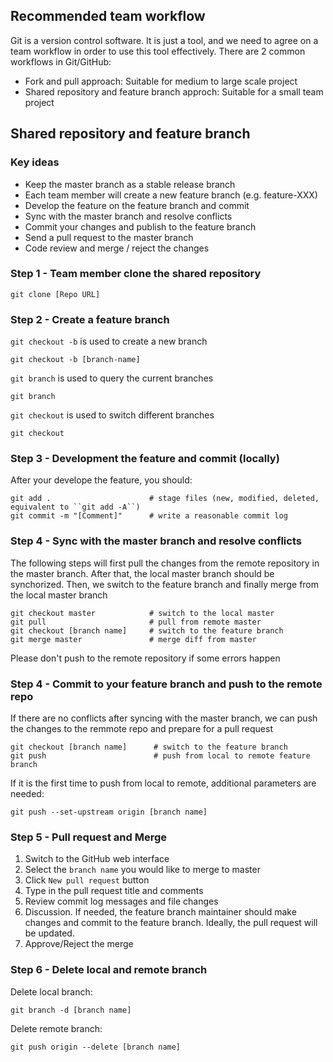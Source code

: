 ## Recommended team workflow

Git is a version control software. It is just a tool, and we need to agree on a team workflow in order to use this tool effectively. There are 2 common workflows in Git/GitHub:

- Fork and pull approach: Suitable for medium to large scale project
- Shared repository and feature branch approch: Suitable for a small team project

## Shared repository and feature branch

### Key ideas

- Keep the master branch as a stable release branch
- Each team member will create a new feature branch (e.g. feature-XXX)
- Develop the feature on the feature branch and commit
- Sync with the master branch and resolve conflicts
- Commit your changes and publish to the feature branch 
- Send a pull request to the master branch
- Code review and merge / reject the changes

### Step 1 - Team member clone the shared repository

```
git clone [Repo URL]
```

### Step 2 - Create a feature branch

`git checkout -b` is used to create a new branch

```
git checkout -b [branch-name]
```

`git branch` is used to query the current branches

```
git branch
```

`git checkout` is used to switch different branches
```
git checkout
```

### Step 3 - Development the feature and commit (locally)

After your develope the feature, you should:

```
git add .                      # stage files (new, modified, deleted, equivalent to ``git add -A``)
git commit -m "[Comment]"      # write a reasonable commit log    
```

### Step 4 - Sync with the master branch and resolve conflicts

The following steps will first pull the changes from the remote repository in the master branch. After that, the local master branch should be synchorized. Then, we switch to the feature branch and finally merge from the local master branch

```
git checkout master            # switch to the local master
git pull                       # pull from remote master
git checkout [branch name]     # switch to the feature branch
git merge master               # merge diff from master
```

Please don't push to the remote repository if some errors happen

### Step 4 - Commit to your feature branch and push to the remote repo

If there are no conflicts after syncing with the master branch, we can push the changes to the remmote repo and prepare for a pull request

```
git checkout [branch name]      # switch to the feature branch
git push                        # push from local to remote feature branch
```

If it is the first time to push from local to remote, additional parameters are needed:

```
git push --set-upstream origin [branch name]
```

### Step 5 - Pull request and Merge

1. Switch to the GitHub web interface
2. Select the `branch name` you would like to merge to master
3. Click `New pull request` button
4. Type in the pull request title and comments
5. Review commit log messages and file changes
6. Discussion. If needed, the feature branch maintainer should make changes and commit to the feature branch. Ideally, the pull request will be updated.
7. Approve/Reject the merge

### Step 6 - Delete local and remote branch

Delete local branch:

```
git branch -d [branch name]
```

Delete remote branch:

```
git push origin --delete [branch name]
```